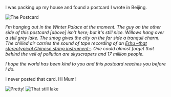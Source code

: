 I was packing up my house and found a postcard I wrote in Beijing.

![The Postcard](http://farm6.staticflickr.com/5538/11463686073_4e73bea37d_b.jpg)

*I’m hanging out in the Winter Palace at the moment. The guy on the other side of this postcard [above] isn’t here; but it's still nice. Willows hang over a still grey lake. The smog gives the city on the far side a tranquil charm. The chilled air carries the sound of tape recording of an [Erhu –that stereotypical Chinese string instrument–](http://www.youtube.com/watch?v=hsvzzolvwMo). One could almost forget that behind the veil of pollution are skyscrapers and 17 million people.*

*I hope the world has been kind to you and this postcard reaches you before I do.*

I never posted that card. Hi Mum!

![Pretty!](http://farm3.staticflickr.com/2846/11463682523_730bcafbc3_b.jpg)
![That still lake](http://farm6.staticflickr.com/5488/11463572464_a221171151_b.jpg)